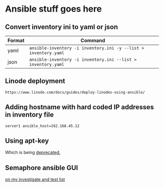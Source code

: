 # Ansible stuff goes here

## Convert inventory ini to yaml or json

| Format | Command |
| --- | --- |
| yaml | `ansible-inventory -i inventory.ini -y --list > inventory.yaml` |
| json | `ansible-inventory -i inventory.ini --list > inventory.yaml` |


## Linode deployment
`https://www.linode.com/docs/guides/deploy-linodes-using-ansible/`

## Adding hostname with hard coded IP addresses in inventory file
`server1 ansible_host=192.168.45.12`

## Using apt-key

Which is being [deprecated.](https://www.jeffgeerling.com/blog/2022/aptkey-deprecated-debianubuntu-how-fix-ansible)

## Semaphore ansible GUI

[on my investigate and test list](https://docs.semui.co/)
